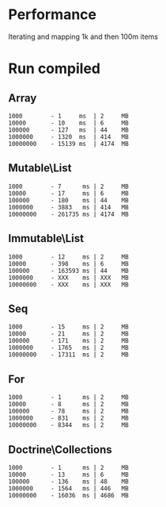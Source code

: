 Performance
===========

Iterating and mapping 1k and then 100m items

# Run compiled

## Array
    1000        - 1     ms  | 2     MB 
    10000       - 10    ms  | 6     MB 
    100000      - 127   ms  | 44    MB 
    1000000     - 1320  ms  | 414   MB
    10000000    - 15139 ms  | 4174  MB

## Mutable\List
    1000        - 7      ms | 2     MB 
    10000       - 17     ms | 6     MB
    100000      - 180    ms | 44    MB
    1000000     - 3883   ms | 414   MB
    10000000    - 261735 ms | 4174  MB

## Immutable\List
    1000        - 12     ms | 2     MB 
    10000       - 398    ms | 6     MB
    100000      - 163593 ms | 44    MB
    1000000     - XXX    ms | XXX   MB
    10000000    - XXX    ms | XXX   MB

## Seq
    1000        - 15     ms | 2     MB
    10000       - 21     ms | 2     MB
    100000      - 171    ms | 2     MB
    1000000     - 1765   ms | 2     MB
    10000000    - 17311  ms | 2     MB

## For
    1000        - 1      ms | 2     MB
    10000       - 8      ms | 2     MB
    100000      - 78     ms | 2     MB
    1000000     - 831    ms | 2     MB
    10000000    - 8344   ms | 2     MB

## Doctrine\Collections
    1000        - 1      ms | 2     MB
    10000       - 13     ms | 6     MB
    100000      - 136    ms | 48    MB
    1000000     - 1564   ms | 446   MB
    10000000    - 16036  ms | 4686  MB

